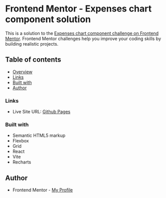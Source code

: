 # Frontend Mentor - Expenses chart component solution

This is a solution to the [Expenses chart component challenge on Frontend Mentor](https://www.frontendmentor.io/challenges/expenses-chart-component-e7yJBUdjwt). Frontend Mentor challenges help you improve your coding skills by building realistic projects.

## Table of contents

- [Overview](#overview)
- [Links](#links)
- [Built with](#built-with)
- [Author](#author)

### Links

- Live Site URL: [Github Pages](https://pkthunder-expenses.netlify.app/)

### Built with

- Semantic HTML5 markup
- Flexbox
- Grid
- React
- Vite
- Recharts

## Author

- Frontend Mentor - [My Profile](https://www.frontendmentor.io/profile/Pkthunder87)
